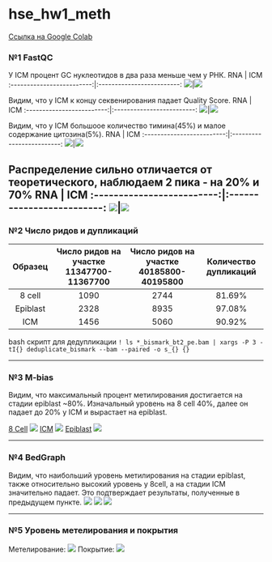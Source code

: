 # hse_hw1_meth
[Ссылка на Google Colab](https://colab.research.google.com/drive/1-bdNvxyVB3YTh-oHj4Ngpq06lbSNfjNM?usp=sharing)

### №1 FastQC
У ICM процент GC нуклеотидов в два раза меньше чем у РНК. 
RNA            |  ICM
:-------------------------:|:-------------------------:
![](https://github.com/ruanmik/hse_hw1_meth/blob/main/images/rna_fastqc.png)|![](https://github.com/ruanmik/hse_hw1_meth/blob/main/images/ICM_fast.png)

Видим, что у ICM к концу секвенирования падает Quality Score. 
RNA            |  ICM
:-------------------------:|:-------------------------:
![](https://github.com/ruanmik/hse_hw1_meth/blob/main/images/rna_fastqc1.png)|![](https://github.com/ruanmik/hse_hw1_meth/blob/main/images/icm_fast1.png)

Видим, что у ICM большоое количество тимина(45%) и малое содержание цитозина(5%).
RNA            |  ICM
:-------------------------:|:-------------------------:
![](https://github.com/ruanmik/hse_hw1_meth/blob/main/images/rna_fastqc2.png)|![](https://github.com/ruanmik/hse_hw1_meth/blob/main/images/icm_fast2.png)

Распределение сильно отличается от теоретического, наблюдаем 2 пика - на 20% и 70%
RNA            |  ICM
:-------------------------:|:-------------------------:
![](https://github.com/ruanmik/hse_hw1_meth/blob/main/images/rna_fastqc4.png)|![](https://github.com/ruanmik/hse_hw1_meth/blob/main/images/icm_fast4.png)
---
### №2 Число ридов и дупликаций

Образец | Число ридов на участке 11347700-11367700 | Число ридов на участке 40185800-40195800 | Количество дупликаций
:-------------------------:|:-------------------------:|:-------------------------:|:-------------------------:
8 cell | 1090 | 2744 | 81.69%
Epiblast | 2328 | 8935 | 97.08%
ICM | 1456 | 5060 | 90.92%

bash скрипт для дедупликации
`! ls *_bismark_bt2_pe.bam | xargs -P 3 -tI{} deduplicate_bismark --bam --paired -o s_{} {}`

---
### №3 M-bias

Видим, что максимальный процент метилирования достигается на стадии epiblast ~80%. Изначальный уровень на 8 cell 40%, далее он падает до 20% у ICM и вырастает на epiblast.

[8 Cell](https://github.com/ruanmik/hse_hw1_meth/blob/main/M-bias/SRR5836473_1_bismark_bt2_PE_report.html)
![](https://github.com/ruanmik/hse_hw1_meth/blob/main/images/8cel.png)
[ICM](https://github.com/ruanmik/hse_hw1_meth/blob/main/M-bias/SRR3824222_1_bismark_bt2_PE_report.html)
![](https://github.com/ruanmik/hse_hw1_meth/blob/main/images/icm.png)
[Epiblast](https://github.com/ruanmik/hse_hw1_meth/blob/main/M-bias/SRR5836475_1_bismark_bt2_PE_report.html)
![](https://github.com/ruanmik/hse_hw1_meth/blob/main/images/epiblast.png)

---
### №4 BedGraph
Видим, что наибольший уровень метилирования на стадии epiblast, также относительно высокий уровень у 8cell, а на стадии ICM значительно падает. 
Это подтверждает результаты, полученные в предыдущем пункте. 
![](https://github.com/ruanmik/hse_hw1_meth/blob/main/images/c.png)
![](https://github.com/ruanmik/hse_hw1_meth/blob/main/images/i.png) 
![](https://github.com/ruanmik/hse_hw1_meth/blob/main/images/e.png)

---
### №5 Уровень метелирования и покрытия
Метелирование:
![](https://github.com/ruanmik/hse_hw1_meth/blob/main/images/image_meth.png)
Покрытие:
![](https://github.com/ruanmik/hse_hw1_meth/blob/main/images/image_cov.png)
